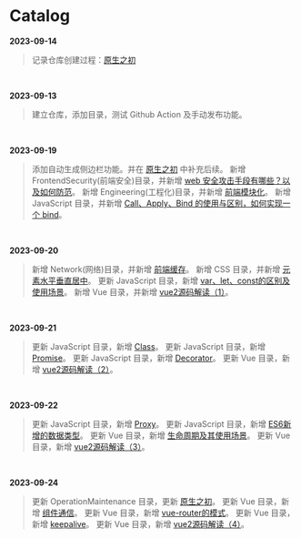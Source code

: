 <!--
 * @Author: wictory
 * @Date: 2023-09-14 16:42:55
 * @LastEditors: wictory
 * @LastEditTime: 2023-09-24 16:35:43
 * @Description: file content
-->

# Catalog

**2023-09-14**

> 记录仓库创建过程：[原生之初](docs/OperationMaintenance/原生之初.md)

<br />

**2023-09-13**

> 建立仓库，添加目录，测试 Github Action 及手动发布功能。

<br />

**2023-09-19**

> 添加自动生成侧边栏功能。并在 [原生之初](docs/OperationMaintenance/原生之初.md) 中补充后续。
> 新增 FrontendSecurity(前端安全)目录，并新增 [web 安全攻击手段有哪些？以及如何防范](docs/FrontendSecurity/web安全攻击手段有哪些及如何防范.md)。
> 新增 Engineering(工程化)目录，并新增 [前端模块化](docs/Engineering/前端模块化.md)。
> 新增 JavaScript 目录，并新增 [Call、Apply、Bind 的使用与区别，如何实现一个 bind](docs/JavaScript/Call、Apply、Bind.md)。

<br />

**2023-09-20**

> 新增 Network(网络)目录，并新增 [前端缓存](docs/Network/前端缓存.md)。
> 新增 CSS 目录，并新增 [元素水平垂直居中](docs/CSS/元素水平垂直居中.md)。
> 更新 JavaScript 目录，新增 [var、let、const的区别及使用场景](docs/JavaScript/var、let、const.md)。
> 新增 Vue 目录，并新增 [vue2源码解读（1）](docs/Vue/vue2源码解读（1）.md)。

<br />

**2023-09-21**

> 更新 JavaScript 目录，新增 [Class](docs/JavaScript/Class.md)。
> 更新 JavaScript 目录，新增 [Promise](docs/JavaScript/Promise.md)。
> 更新 JavaScript 目录，新增 [Decorator](docs/JavaScript/Decorator.md)。
> 更新 Vue 目录，新增 [vue2源码解读（2）](docs/Vue/vue2源码解读（2）.md)。

<br />

**2023-09-22**

> 更新 JavaScript 目录，新增 [Proxy](docs/JavaScript/Proxy.md)。
> 更新 JavaScript 目录，新增 [ES6新增的数据类型](docs/JavaScript/ES6新增的数据类型.md)。
> 更新 Vue 目录，新增 [生命周期及其使用场景](docs/Vue/生命周期及其使用场景.md)。
> 更新 Vue 目录，新增 [vue2源码解读（3）](docs/Vue/vue2源码解读（3）.md)。

<br />

**2023-09-24**

> 更新 OperationMaintenance 目录，更新 [原生之初](docs/OperationMaintenance/原生之初.md)。
> 更新 Vue 目录，新增 [组件通信](docs/Vue/组件通信.md)。
> 更新 Vue 目录，新增 [vue-router的模式](docs/Vue/vue-router的模式.md)。
> 更新 Vue 目录，新增 [keepalive](docs/Vue/keepalive.md)。
> 更新 Vue 目录，新增 [vue2源码解读（4）](docs/Vue/vue2源码解读（4）.md)。

<br />
